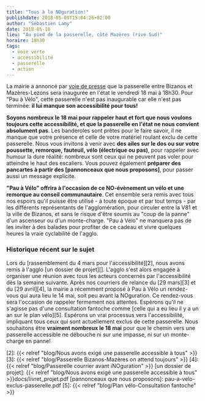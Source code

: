 ```yaml
---
title: "Tous à la NOguration!"
publishdate: 2018-05-09T15:04:26+02:00
author: "Sébastien Lamy"
date: 2018-05-18
lieu: "Au pied de la passerelle, côté Mazères (rive Sud)"
horaire: 18h30
tags:
  - voie verte
  - accessibilité
  - passerelle
  - action
---
```


La mairie a annoncé par [voie de presse][1] que la passerelle entre Bizanos et
Mazères-Lezons sera inaugurée en l'état le vendredi 18 mai à 18h30. Pour "Pau à
Vélo", cette passerelle n'est pas inaugurable car elle n'est pas terminée: **il
lui manque son accessibilité pour tous!**

<!--more-->

**Soyons nombreux le 18 mai pour rappeler haut et fort que
nous voulons toujours cette accessibilité, et que la passerelle en l'état ne
nous convient absolument pas**. Les banderoles sont prêtes pour le faire savoir,
il ne manque que votre présence et celle de votre matériel roulant exclu de
cette passerelle. Nous vous invitons à venir avec **des ailes sur le dos ou sur
votre poussette, remorque, fauteuil, vélo (électrique ou pas)**, pour rappeler
avec humour la dure réalité: nombreux sont ceux qui ne peuvent pas voler pour
atteindre le haut des escaliers. Vous pouvez également **préparer des pancartes à
partir des [pannonceaux que nous proposons]**, pour passer aussi un message
explicite.

**"Pau à Vélo" offrira à l'occasion de ce NO-évènement un vélo et une
remorque au conseil communautaire**. Cet ensemble sera remis avec tous nos
espoirs qu'il puisse être utilisé - à toute époque et par tout temps - par les
différents représentants de l'agglomération, pour circuler entre la V81 et la
ville de Bizanos, et sans le risque d'être soumis au "coup de la panne" d'un
ascenseur ou d'un monte-charge. "Pau à Vélo" ne manquera pas de les inviter à
des balades pour profiter de ce cadeau et vivre quelques heures la vraie
cyclabilité de l'agglo.


### Historique récent sur le sujet

Lors du [rassemblement du 4 mars pour l'accessibilité][2], nous avons remis à
l'agglo [un dossier de projet][]. L'agglo s'est alors engagée à organiser une
réunion avec tous les acteurs concernés par l'accessibilité dès la semaine
suivante. Après nos courriers de relance du [29 mars][3] et du [29 avril][4], la
mairie a récemment proposé à Pau à Vélo un rendez-vous qui aura lieu le 14 mai,
soit peu avant la NOguration. Ce rendez-vous sera l'occasion de rappeler
fermement nos attentes. Espérons qu'il ne s'agisse pas d'une  consultation
fantoche comme [celle qui a eu lieu il y a un an sur le plan vélo][5].
Espérons un vrai processus vers l'accessibilité, impliquant tous ceux qui sont
actuellement exclus de cette passerelle. Nous souhaitons être **vraiment
nombreux le 18 mai** pour que le chemin vers une passerelle accessible ne
débouche ni sur une impasse, ni sur un monte-charge en panne!

[1]: http://www.larepubliquedespyrenees.fr/2018/04/25/bizanos-la-passerelle-sur-le-gave-sera-inauguree-le-18-mai,2330042.php
[2]: {{< relref "blog/Nous avons exigé une passerelle accessible à tous" >}}
[3]: {{< relref "blog/Passerelle Bizanos-Mazères on attend toujours" >}}
[4]: {{< relref "blog/Passerelle courrier avant iNOguration" >}}
[un dossier de projet]: {{< relref "blog/Nous avons exigé une passerelle accessible à tous" >}}docs/livret_projet.pdf
[pannonceaux que nous proposons]: pau-a-velo-exclus-passerelle.pdf
[5]: {{< relref "blog/Plan vélo-Consultation fantoche" >}}
